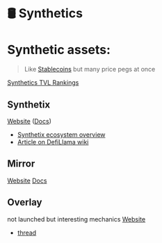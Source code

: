 # 🛢️ Synthetics

# Synthetic assets:
> Like [Stablecoins](Stablecoins) but many price pegs at once

[Synthetics TVL Rankings](https://defillama.com/protocols/Synthetics)

## Synthetix
[Website](https://www.synthetix.io/) ([Docs](https://docs.synthetix.io/))

- [Synthetix ecosystem overview](https://messari.io/article/synthetix-ecosystem-overview)
- [Article on DefiLlama wiki](https://wiki.defillama.com/wiki/Synthetix)

## Mirror
[Website](https://mirror.finance/) 
[Docs](https://docs.mirror.finance/)

## Overlay
not launched but interesting mechanics
[Website](https://overlay.market/)
- [thread](https://twitter.com/MessariCrypto/status/1577309552332218368)